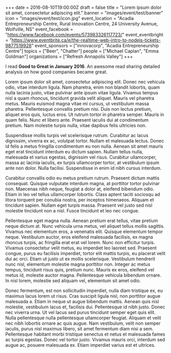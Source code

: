 +++
date = 2016-08-10T19:00:00Z
draft = false
title = "Lorem ipsum dolor sit amet, consectetur adipiscing elit."
banner = "images/event/test/banner"
icon = "images/event/test/icon.jpg"
event_location = "Acadia Entrepreneurship Centre, Rural Innovation Centre, 24 University Avenue, Wolfville, NS"
event_facebook = "https://www.facebook.com/events/573983326117723/"
event_eventbright = "https://www.eventbrite.ca/e/the-realtime-web-intro-to-nodejs-tickets-9877519928"
event_sponsors = ["innovacorp", "Acadia Entrepreneurship Centre"]
topics = ["Beer", "Chatter"]
people = ["Michael Caplan", "Emma Goldman"]
organizations = ["Refresh Annapolis Valley"]
+++

I read **Good to Great in January 2016**. An awesome read sharing detailed analysis on how good companies became great.

Lorem ipsum dolor sit amet, consectetur adipiscing elit. Donec nec vehicula odio, vitae interdum ligula. Nam pharetra, enim non blandit lobortis, quam nulla lacinia justo, vitae pulvinar ante ipsum vitae ligula. Vivamus tempus nisl a quam rhoncus, tincidunt gravida velit aliquet. Mauris vel pharetra metus. Mauris euismod magna vitae mi cursus, ut vestibulum massa pharetra. Pellentesque convallis pretium nisi. Duis non lectus pretium, aliquet eros quis, luctus eros. Ut rutrum tortor in pharetra semper. Mauris in quam felis. Nunc et libero ante. Praesent iaculis dui at condimentum pretium. Nam molestie turpis nulla, vitae dapibus felis ultricies non.

Suspendisse mollis turpis vel scelerisque rutrum. Curabitur ac lacus dignissim, viverra ex ac, volutpat tortor. Nullam et malesuada lectus. Donec id felis a metus fringilla condimentum eu non nulla. Aenean sit amet mauris eget erat tincidunt interdum eu dictum sapien. Nullam tellus nulla, malesuada et varius egestas, dignissim vel risus. Curabitur ullamcorper, massa ac lacinia iaculis, ex turpis ullamcorper tortor, at vestibulum ipsum ante non dolor. Nulla facilisi. Suspendisse in enim id nibh cursus interdum.

Curabitur convallis odio eu metus pretium rutrum. Praesent dictum mattis consequat. Quisque vulputate interdum magna, at porttitor tortor pulvinar non. Maecenas nibh neque, feugiat a dolor at, eleifend bibendum odio. Etiam in leo vel tellus ullamcorper lobortis. Class aptent taciti sociosqu ad litora torquent per conubia nostra, per inceptos himenaeos. Aliquam et tincidunt sapien. Nullam eget turpis massa. Praesent vel justo sed nisl molestie tincidunt non a nisl. Fusce tincidunt et leo nec congue.

Pellentesque eget magna nulla. Aenean pretium erat tellus, vitae pretium neque dictum at. Nunc vehicula urna metus, vel aliquet tellus mollis sagittis. Vivamus nec elementum eros, a venenatis elit. Quisque elementum tempor neque. Vestibulum auctor, eros eleifend malesuada facilisis, ex magna rhoncus turpis, ac fringilla erat erat vel lorem. Nunc non efficitur turpis. Vivamus consectetur velit metus, eu imperdiet leo laoreet sed. Praesent congue, purus eu facilisis imperdiet, tortor elit mattis turpis, eu placerat velit dui ac orci. Etiam ut justo ut ex mollis scelerisque. Vestibulum hendrerit nunc nisl, elementum molestie magna porttitor non. Integer ac metus tempus, tincidunt risus quis, pretium nunc. Mauris ex eros, eleifend vel metus id, molestie auctor magna. Pellentesque vehicula bibendum ornare. In nisl lorem, molestie sed aliquam vel, elementum sit amet odio.

Donec fermentum, est non sollicitudin imperdiet, nulla diam tristique ex, eu maximus lacus lorem ut risus. Cras suscipit ligula nisl, non porttitor augue malesuada a. Etiam in neque ut augue bibendum mattis. Aenean quis nisl molestie, vestibulum lacus et, facilisis dui. Pellentesque id nibh justo. Donec nec viverra urna. Ut vel lacus sed purus tincidunt semper eget quis elit. Nulla pellentesque nulla pellentesque ullamcorper feugiat. Aliquam et velit nec nibh lobortis ornare ac quis augue. Nam vestibulum, velit non semper iaculis, purus nisl maximus libero, sit amet fermentum diam nisi a sem. Pellentesque habitant morbi tristique senectus et netus et malesuada fames ac turpis egestas. Donec vel tortor justo. Vivamus mauris orci, interdum sed augue ac, posuere malesuada ex. Etiam imperdiet varius est et ultrices.
